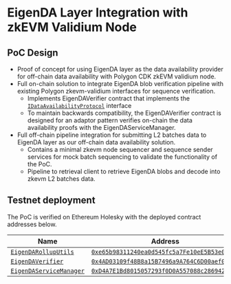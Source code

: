 # EigenDA Layer Integration with zkEVM Validium Node

## PoC Design

- Proof of concept for using EigenDA layer as the data availability provider for off-chain data availability with Polygon CDK zkEVM validium node.
- Full on-chain solution to integrate EigenDA blob verification pipeline with existing Polygon zkevm-validium interfaces for sequence verification.
  - Implements EigenDAVerifier contract that implements the [`IDataAvailabilityProtocol`](https://github.com/0xPolygonHermez/zkevm-contracts/blob/1ad7089d04910c319a257ff4f3674ffd6fc6e64e/contracts/v2/interfaces/IDataAvailabilityProtocol.sol) interface
  - To maintain backwards compatibility, the EigenDAVerifier contract is designed for an adaptor pattern verifies on-chain the data availability proofs with the EigenDAServiceManager.
- Full off-chain pipeline integration for submitting L2 batches data to EigenDA layer as our off-chain data availability solution.
  - Contains a minimal zkevm node sequencer and sequence sender services for mock batch sequencing to validate the functionality of the PoC.
  - Pipeline to retrieval client to retrieve EigenDA blobs and decode into zkevm L2 batches data.

## Testnet deployment

The PoC is verified on Ethereum Holesky with the deployed contract addresses below.

| Name | Address |
| ----------- | ----------- |
| [`EigenDARollupUtils`](https://github.com/Layr-Labs/eigenda/blob/dbbe9d1df5741e7cc32d833df7b07a3ebc733ea7/contracts/src/libraries/EigenDARollupUtils.sol) | [`0xe65b98311240ea0d545fc5a7Fe10eE5B53e0E91f`](https://holesky.etherscan.io/address/0xe65b98311240ea0d545fc5a7fe10ee5b53e0e91f) |
| [`EigenDAVerifier`](https://github.com/sieniven/zkevm-eigenda/blob/9a094f2648b10e942126069f93aef4f33b8b0fa5/contracts/eigenda/src/EigenDAVerifier.sol) | [`0x4AD03109f48B8a15B7496a9A764C6D00aef0aE36`](https://holesky.etherscan.io/address/0x4ad03109f48b8a15b7496a9a764c6d00aef0ae36) |
| [`EigenDAServiceManager`](https://github.com/Layr-Labs/eigenda/blob/a33b41561cc3fb4cd6d50a8738e4c5dca43ec0a5/contracts/src/core/EigenDAServiceManager.sol) | [`0xD4A7E1Bd8015057293f0D0A557088c286942e84b`](https://holesky.etherscan.io/address/0xa7227485e6C693AC4566fe168C5E3647c5c267f3) |

